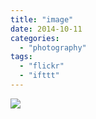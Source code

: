 ```yaml
---
title: "image"
date: 2014-10-11
categories: 
  - "photography"
tags: 
  - "flickr"
  - "ifttt"
---
```


![](https://farm4.staticflickr.com/3950/15313715520_a40c358fe9_b.jpg)
